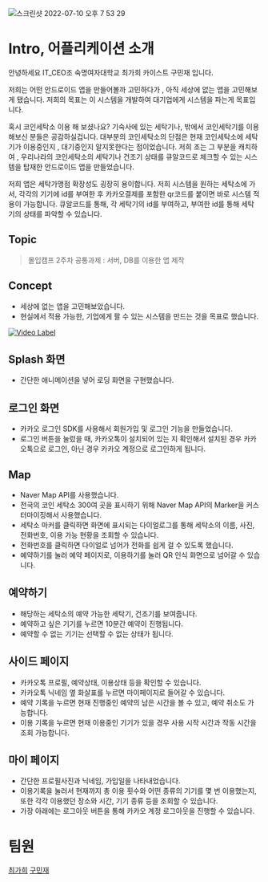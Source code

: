 ![스크린샷 2022-07-10 오후 7 53 29](https://user-images.githubusercontent.com/68109961/179046769-eee1da94-b55b-4e15-a9cb-46c0338f1766.png)

# Intro,  어플리케이션 소개 
안녕하세요 IT_CEO조 숙명여자대학교 최가희 카이스트 구민재 입니다.

저희는 어떤 안드로이드 앱을 만들어볼까 고민하다가 , 아직 세상에 없는 앱을 고민해보게 됐습니다. 
저희의 목표는 이 시스템을 개발하여 대기업에게 시스템을 파는게 목표입니다. 

혹시 코인세탁소 이용 해 보셨나요? 기숙사에 있는 세탁기나, 밖에서 코인세탁기를 이용해보신 분들은 공감하실겁니다.
대부분의 코인세탁소의 단점은 현재 코인세탁소에 세탁기가 이용중인지 , 대기중인지 알지못한다는 점이었습니다.
저희 조는 그 부분을 캐치하여 , 우리나라의 코인세탁소의 세탁기나 건조기 상태를 큐알코드로 체크할 수 있는 시스템을 탑재한 안드로이드 앱을 만들었습니다. 

저희 앱은 세탁가맹점 확장성도 굉장히 용이합니다. 저희 시스템을 원하는 세탁소에 가서, 각각의 기기에 id를 부여한 후 카카오결제를 포함한 qr코드를 붙이면 바로 시스템 적용이 가능합니다. 
큐알코드를 통해, 각 세탁기의 id를 부여하고, 부여한 id를 통해 세탁기의 상태를 파악할 수 있습니다.

## Topic
> 몰입캠프 2주차 공통과제 : 서버, DB를 이용한 앱 제작

## Concept
- 세상에 없는 앱을 고민해보았습니다.
- 현실에서 적용 가능한, 기업에게 팔 수 있는 시스템을 만드는 것을 목표로 했습니다.

[![Video Label](http://img.youtube.com/vi/z7II2r4DytY/0.jpg)](https://youtu.be/z7II2r4DytY)

## Splash 화면
- 간단한 애니메이션을 넣어 로딩 화면을 구현했습니다.

## 로그인 화면
- 카카오 로그인 SDK를 사용해서 회원가입 및 로그인 기능을 만들었습니다.
- 로그인 버튼을 눌렀을 때, 카카오톡이 설치되어 있는 지 확인해서 설치된 경우 카카오톡으로 로그인, 아닌 경우 카카오 계정으로 로그인하게 됩니다.

## Map
- Naver Map API를 사용했습니다.
- 전국의 코인 세탁소 300여 곳을 표시하기 위해 Naver Map API의 Marker을 커스터마이징해서 사용했습니다.
- 세탁소 마커를 클릭하면 화면에 표시되는 다이얼로그를 통해 세탁소의 이름, 사진, 전화번호, 이용 가능 현황을 조회할 수 있습니다.
- 전화번호를 클릭하면 다이얼로 넘어가 전화를 쉽게 걸 수 있도록 했습니다.
- 예약하기를 눌러 예약 페이지로, 이용하기를 눌러 QR 인식 화면으로 넘어갈 수 있습니다.

## 예약하기
- 해당하는 세탁소의 예약 가능한 세탁기, 건조기를 보여줍니다.
- 예약하고 싶은 기기를 누르면 10분간 예약이 진행됩니다.
- 예약할 수 없는 기기는 선택할 수 없는 상태가 됩니다.

## 사이드 페이지
- 카카오톡 프로필, 예약상태, 이용상태 등을 확인할 수 있습니다.
- 카카오톡 닉네임 옆 화살표를 누르면 마이페이지로 들어갈 수 있습니다.
- 예약 기록을 누르면 현재 진행중인 예약의 남은 시간을 볼 수 있고, 예약 취소도 가능합니다.
- 이용 기록을 누르면 현재 이용중인 기기가 있을 경우 사용 시작 시간과 작동 시간을 조회 가능합니다.

## 마이 페이지
- 간단한 프로필사진과 닉네임, 가입일을 나타내었습니다.
- 이용기록을 눌러서 현재까지 총 이용 횟수와 어떤 종류의 기기를 몇 번 이용했는지, 또한 각각 이용했던 장소와 시간, 기기 종류 등을 조회할 수 있습니다.
- 가장 아래에는 로그아웃 버튼을 통해 카카오 계정 로그아웃을 진행할 수 있습니다.

# 팀원
[최가희](https://github.com/GaHee99)
[구민재](https://github.com/9mande)
